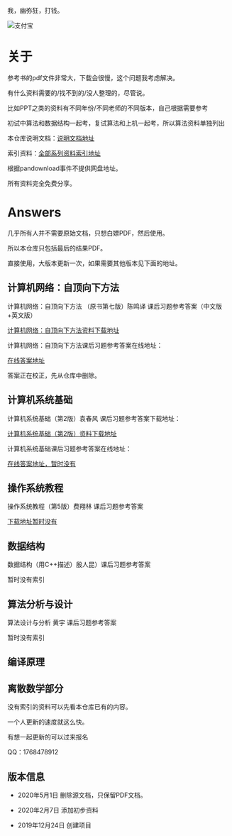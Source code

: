 我，幽弥狂，打钱。

<img src="http://cdn.feater.top/%E6%94%AF%E4%BB%98%E5%AE%9D.jpg" alt="支付宝" />

# 关于

参考书的pdf文件非常大，下载会很慢，这个问题我考虑解决。

有什么资料需要的/找不到的/没人整理的，尽管说。

比如PPT之类的资料有不同年份/不同老师的不同版本，自己根据需要参考

初试中算法和数据结构一起考，复试算法和上机一起考，所以算法资料单独列出

本仓库说明文档：<a href="https://feater.top/exam/15/">说明文档地址</a>

索引资料：<a href="https://feater.top/exam/27/">全部系列资料索引地址</a>

根据pandownload事件不提供网盘地址。

所有资料完全免费分享。

# Answers

几乎所有人并不需要原始文档，只想白嫖PDF，然后使用。

所以本仓库只包括最后的结果PDF。

直接使用，大版本更新一次，如果需要其他版本见下面的地址。

## 计算机网络：自顶向下方法

计算机网络：自顶向下方法 （原书第七版）陈鸣译 课后习题参考答案（中文版+英文版）

<a href="https://feater.top/exam/29/">计算机网络：自顶向下方法资料下载地址</a>

计算机网络：自顶向下方法课后习题参考答案在线地址：

<a href="https://feater.top/exam/11/">在线答案地址</a>

答案正在校正，先从仓库中删除。

## 计算机系统基础

计算机系统基础（第2版）袁春风 课后习题参考答案下载地址：

<a href="https://feater.top/exam/34/">计算机系统基础（第2版）资料下载地址</a>

计算机系统基础课后习题参考答案在线地址：

<a href="">在线答案地址，暂时没有</a>

## 操作系统教程

操作系统教程（第5版）费翔林 课后习题参考答案

<a href="">下载地址暂时没有</a>

## 数据结构

数据结构（用C++描述）殷人昆）课后习题参考答案

暂时没有索引

## 算法分析与设计

算法设计与分析 黄宇 课后习题参考答案

暂时没有索引

## 编译原理

## 离散数学部分

没有索引的资料可以先看本仓库已有的内容。

一个人更新的速度就这么快。

有想一起更新的可以过来报名

QQ：1768478912

## 版本信息

- 2020年5月1日
  删除源文档，只保留PDF文档。

- 2020年2月7日
  添加初步资料

- 2019年12月24日
  创建项目
